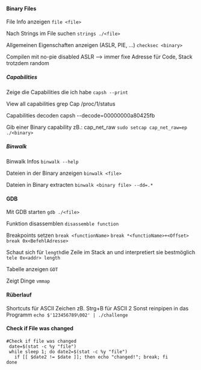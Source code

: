#### Binary Files
File Info anzeigen
`file <file>`

Nach Strings im File suchen
`strings ./<file>`

Allgemeinen Eigenschaften anzeigen (ASLR, PIE, ...)
`checksec <binary>`

Compilen mit no-pie disabled ASLR --> immer fixe Adresse für Code, Stack trotzdem random
##### Capabilities
Zeige die Capabilities die ich habe
`capsh --print`

View all capabilities
grep Cap /proc/1/status

Capabilities decoden
capsh --decode=00000000a80425fb

Gib einer Binary capability zB.: cap_net_raw
`sudo setcap cap_net_raw=ep ./<binary>`
##### Binwalk
Binwalk Infos
`binwalk --help`

Dateien in der Binary anzeigen
`binwalk <file>`

Dateien in Binary extracten
`binwalk <binary file> --dd=.*`
#### GDB
Mit GDB starten
`gdb ./<file>`

Funktion disassemblen
`disassemble function`

Breakpoints setzen
`break <functionName>`
`break *<functioName>+<Offset>`
`break 0x<BefehlAdresse>`

Schaut sich für `length`die Zeile im Stack an und interpretiert sie bestmöglich
`tele 0x<addr> length`

Tabelle anzeigen
`GOT`

Zeigt Dinge
`vmmap`
#### Rüberlauf
Shortcuts für ASCII Zeichen zB. Strg+B für ASCII 2
Sonst reinpipen in das Programm
`echo $'123456789\002' | ./challenge`

#### Check if File was changed
```
#Check if file was changed
 date=$(stat -c %y "file")
 while sleep 1; do date2=$(stat -c %y "file")
   if [[ $date2 != $date ]]; then echo "changed!"; break; fi
done
```